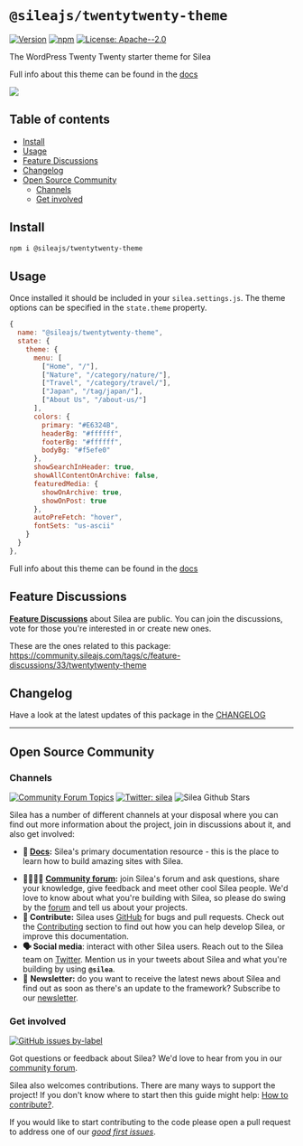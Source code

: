 # `@sileajs/twentytwenty-theme`

[![Version](https://img.shields.io/npm/v/@sileajs/twentytwenty-theme.svg)](https://www.npmjs.com/package/@sileajs/twentytwenty-theme) [![npm](https://img.shields.io/npm/dw/@sileajs/twentytwenty-theme)](https://www.npmjs.com/package/@sileajs/twentytwenty-theme) [![License: Apache--2.0](https://img.shields.io/badge/license-Apache%202-lightgrey)](https://github.com/sileajs/silea/blob/master/LICENSE)

The WordPress Twenty Twenty starter theme for Silea

Full info about this theme can be found in the [docs](https://docs.sileajs.com/silea-themes/silea-twentytwenty-theme)

![](https://raw.githubusercontent.com/silea/gitbook-docs/master/docs/.gitbook/assets/screenshot-homepage-view-twentytwenty-silea-theme.png)

## Table of contents

<!-- toc -->

-   [Install](#install)
-   [Usage](#usage)
-   [Feature Discussions](#feature-discussions)
-   [Changelog](#changelog)
-   [Open Source Community](#open-source-community)
    -   [Channels](#channels)
    -   [Get involved](#get-involved)

<!-- tocstop -->

## Install

```sh
npm i @sileajs/twentytwenty-theme
```

## Usage

Once installed it should be included in your `silea.settings.js`.
The theme options can be specified in the `state.theme` property.

```jsx
{
  name: "@sileajs/twentytwenty-theme",
  state: {
    theme: {
      menu: [
        ["Home", "/"],
        ["Nature", "/category/nature/"],
        ["Travel", "/category/travel/"],
        ["Japan", "/tag/japan/"],
        ["About Us", "/about-us/"]
      ],
      colors: {
        primary: "#E6324B",
        headerBg: "#ffffff",
        footerBg: "#ffffff",
        bodyBg: "#f5efe0"
      },
      showSearchInHeader: true,
      showAllContentOnArchive: false,
      featuredMedia: {
        showOnArchive: true,
        showOnPost: true
      },
      autoPreFetch: "hover",
      fontSets: "us-ascii"
    }
  }
},
```

Full info about this theme can be found in the [docs](https://docs.sileajs.com/silea-themes/silea-twentytwenty-theme)

## Feature Discussions

[**Feature Discussions**](https://community.sileajs.com/c/feature-discussions/33) about Silea are public. You can join the discussions, vote for those you're interested in or create new ones.

These are the ones related to this package: https://community.sileajs.com/tags/c/feature-discussions/33/twentytwenty-theme

## Changelog

Have a look at the latest updates of this package in the [CHANGELOG](https://github.com/sileajs/silea/blob/dev/packages/twentytwenty-theme/CHANGELOG.md)

---

## Open Source Community

### Channels

[![Community Forum Topics](https://img.shields.io/discourse/topics?color=blue&label=community%20forum&server=https%3A%2F%2Fcommunity.sileajs.com%2F)](https://community.sileajs.com/) [![Twitter: silea](https://img.shields.io/twitter/follow/silea.svg?style=social)](https://twitter.com/silea) ![Silea Github Stars](https://img.shields.io/github/stars/silea/silea?style=social)

Silea has a number of different channels at your disposal where you can find out more information about the project, join in discussions about it, and also get involved:

-   **📖 [Docs](https://docs.sileajs.com/):** Silea's primary documentation resource - this is the place to learn how to build amazing sites with Silea.

*   **👨‍👩‍👧‍👦 [Community forum](https://community.sileajs.com/):** join Silea's forum and ask questions, share your knowledge, give feedback and meet other cool Silea people. We'd love to know about what you're building with Silea, so please do swing by the [forum](https://community.sileajs.com/) and tell us about your projects.
*   **🐞 Contribute:** Silea uses [GitHub](https://github.com/sileajs/silea) for bugs and pull requests. Check out the [Contributing](../contributing/) section to find out how you can help develop Silea, or improve this documentation.
*   **🗣 Social media**: interact with other Silea users. Reach out to the Silea team on [Twitter](https://twitter.com/silea). Mention us in your tweets about Silea and what you're building by using **`@silea`**.
*   💌 **Newsletter:** do you want to receive the latest news about Silea and find out as soon as there's an update to the framework? Subscribe to our [newsletter](https://sileajs.com/#newsletter).

### Get involved

[![GitHub issues by-label](https://img.shields.io/github/issues/silea/silea/good%20first%20issue)](https://github.com/sileajs/silea/issues?q=is%3Aissue+is%3Aopen+label%3A%22good+first+issue%22)

Got questions or feedback about Silea? We'd love to hear from you in our [community forum](https://community.sileajs.com).

Silea also welcomes contributions. There are many ways to support the project! If you don't know where to start then this guide might help: [How to contribute?](https://docs.sileajs.com/contributing/how-to-contribute).

If you would like to start contributing to the code please open a pull request to address one of our [_good first issues_](https://github.com/sileajs/silea/issues?q=is%3Aissue+is%3Aopen+label%3A%22good+first+issue%22).
